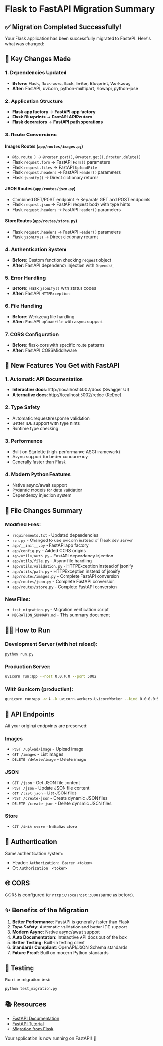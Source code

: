 # Flask to FastAPI Migration Summary

## ✅ Migration Completed Successfully!

Your Flask application has been successfully migrated to FastAPI. Here's what was changed:

## 🔄 Key Changes Made

### 1. Dependencies Updated
- **Before**: Flask, flask-cors, flask_limiter, Blueprint, Werkzeug
- **After**: FastAPI, uvicorn, python-multipart, slowapi, python-jose

### 2. Application Structure
- **Flask app factory** → **FastAPI app factory**
- **Flask Blueprints** → **FastAPI APIRouters**
- **Flask decorators** → **FastAPI path operations**

### 3. Route Conversions

#### Images Routes (`app/routes/images.py`)
- `@bp.route()` → `@router.post()`, `@router.get()`, `@router.delete()`
- Flask `request.form` → FastAPI `Form()` parameters
- Flask `request.files` → FastAPI `UploadFile`
- Flask `request.headers` → FastAPI `Header()` parameters
- Flask `jsonify()` → Direct dictionary returns

#### JSON Routes (`app/routes/json.py`)
- Combined GET/POST endpoint → Separate GET and POST endpoints
- Flask `request.json` → FastAPI request body with type hints
- Flask `request.headers` → FastAPI `Header()` parameters

#### Store Routes (`app/routes/store.py`)
- Flask `request.headers` → FastAPI `Header()` parameters
- Flask `jsonify()` → Direct dictionary returns

### 4. Authentication System
- **Before**: Custom function checking `request` object
- **After**: FastAPI dependency injection with `Depends()`

### 5. Error Handling
- **Before**: Flask `jsonify()` with status codes
- **After**: FastAPI `HTTPException`

### 6. File Handling
- **Before**: Werkzeug file handling
- **After**: FastAPI `UploadFile` with async support

### 7. CORS Configuration
- **Before**: flask-cors with specific route patterns
- **After**: FastAPI CORSMiddleware

## 🚀 New Features You Get with FastAPI

### 1. Automatic API Documentation
- **Interactive docs**: http://localhost:5002/docs (Swagger UI)
- **Alternative docs**: http://localhost:5002/redoc (ReDoc)

### 2. Type Safety
- Automatic request/response validation
- Better IDE support with type hints
- Runtime type checking

### 3. Performance
- Built on Starlette (high-performance ASGI framework)
- Async support for better concurrency
- Generally faster than Flask

### 4. Modern Python Features
- Native async/await support
- Pydantic models for data validation
- Dependency injection system

## 📁 File Changes Summary

### Modified Files:
- `requirements.txt` - Updated dependencies
- `run.py` - Changed to use uvicorn instead of Flask dev server
- `app/__init__.py` - FastAPI app factory
- `app/config.py` - Added CORS origins
- `app/utils/auth.py` - FastAPI dependency injection
- `app/utils/file.py` - Async file handling
- `app/utils/validation.py` - HTTPException instead of jsonify
- `app/utils/path.py` - HTTPException instead of jsonify
- `app/routes/images.py` - Complete FastAPI conversion
- `app/routes/json.py` - Complete FastAPI conversion
- `app/routes/store.py` - Complete FastAPI conversion

### New Files:
- `test_migration.py` - Migration verification script
- `MIGRATION_SUMMARY.md` - This summary document

## 🏃‍♂️ How to Run

### Development Server (with hot reload):
```bash
python run.py
```

### Production Server:
```bash
uvicorn run:app --host 0.0.0.0 --port 5002
```

### With Gunicorn (production):
```bash
gunicorn run:app -w 4 -k uvicorn.workers.UvicornWorker --bind 0.0.0.0:5002
```

## 🔧 API Endpoints

All your original endpoints are preserved:

### Images
- `POST /upload/image` - Upload image
- `GET /images` - List images
- `DELETE /delete/image` - Delete image

### JSON
- `GET /json` - Get JSON file content
- `POST /json` - Update JSON file content
- `GET /list-json` - List JSON files
- `POST /create-json` - Create dynamic JSON files
- `DELETE /create-json` - Delete dynamic JSON files

### Store
- `GET /init-store` - Initialize store

## 🔐 Authentication

Same authentication system:
- Header: `Authorization: Bearer <token>`
- Or: `Authorization: <token>`

## 🌐 CORS

CORS is configured for `http://localhost:3000` (same as before).

## ✨ Benefits of the Migration

1. **Better Performance**: FastAPI is generally faster than Flask
2. **Type Safety**: Automatic validation and better IDE support
3. **Modern Async**: Native async/await support
4. **Auto Documentation**: Interactive API docs out of the box
5. **Better Testing**: Built-in testing client
6. **Standards Compliant**: OpenAPI/JSON Schema standards
7. **Future Proof**: Built on modern Python standards

## 🧪 Testing

Run the migration test:
```bash
python test_migration.py
```

## 📚 Resources

- [FastAPI Documentation](https://fastapi.tiangolo.com/)
- [FastAPI Tutorial](https://fastapi.tiangolo.com/tutorial/)
- [Migration from Flask](https://fastapi.tiangolo.com/alternatives/#flask)

Your application is now running on FastAPI! 🎉